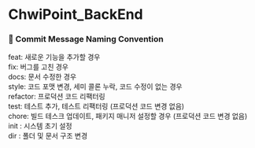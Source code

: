 # ChwiPoint_BackEnd


### 🏁 Commit Message Naming Convention
feat: 새로운 기능을 추가할 경우 <br>
fix: 버그를 고친 경우  <br>
docs: 문서 수정한 경우  <br>
style: 코드 포맷 변경, 세미 콜론 누락, 코드 수정이 없는 경우 <br>
refactor: 프로덕션 코드 리팩터링 <br>
test: 테스트 추가, 테스트 리팩터링 (프로덕션 코드 변경 없음) <br>
chore: 빌드 테스크 업데이트, 패키지 매니저 설정할 경우 (프로덕션 코드 변경 없음) <br>
init : 시스템 초기 설정<br>
dir : 폴더 및 문서 구조 변경 <br>
